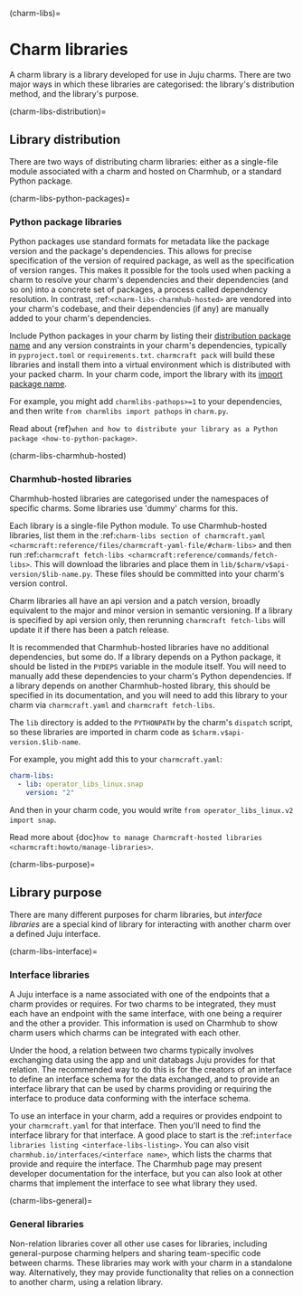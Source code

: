 (charm-libs)=
# Charm libraries

A charm library is a library developed for use in Juju charms. There are two major ways in which these libraries are categorised: the library's distribution method, and the library's purpose.

(charm-libs-distribution)=
## Library distribution

There are two ways of distributing charm libraries: either as a single-file module associated with a charm and hosted on Charmhub, or a standard Python package.

(charm-libs-python-packages)=
### Python package libraries

Python packages use standard formats for metadata like the package version and the package's dependencies. This allows for precise specification of the version of required package, as well as the specification of version ranges. This makes it possible for the tools used when packing a charm to resolve your charm's dependencies and their dependencies (and so on) into a concrete set of packages, a process called dependency resolution. In contrast, :ref:`<charm-libs-charmhub-hosted>` are vendored into your charm's codebase, and their dependencies (if any) are manually added to your charm's dependencies.

Include Python packages in your charm by listing their [distribution package name](https://packaging.python.org/en/latest/discussions/distribution-package-vs-import-package/#what-s-a-distribution-package) and any version constraints in your charm's dependencies, typically in `pyproject.toml` or `requirements.txt`. `charmcraft pack` will build these libraries and install them into a virtual environment which is distributed with your packed charm. In your charm code, import the library with its [import package name](https://packaging.python.org/en/latest/discussions/distribution-package-vs-import-package/#what-s-an-import-package).

For example, you might add `charmlibs-pathops>=1` to your dependencies, and then write `from charmlibs import pathops` in `charm.py`.

Read about {ref}`when and how to distribute your library as a Python package <how-to-python-package>`.

(charm-libs-charmhub-hosted)
### Charmhub-hosted libraries

Charmhub-hosted libraries are categorised under the namespaces of specific charms. Some libraries use 'dummy' charms for this.

Each library is a single-file Python module. To use Charmhub-hosted libraries, list them in the :ref:`charm-libs section of charmcraft.yaml <charmcraft:reference/files/charmcraft-yaml-file/#charm-libs>` and then run :ref:`charmcraft fetch-libs <charmcraft:reference/commands/fetch-libs>`. This will download the libraries and place them in `lib/$charm/v$api-version/$lib-name.py`. These files should be committed into your charm's version control.

Charm libraries all have an api version and a patch version, broadly equivalent to the major and minor version in semantic versioning. If a library is specified by api version only, then rerunning `charmcraft fetch-libs` will update it if there has been a patch release.

It is recommended that Charmhub-hosted libraries have no additional dependencies, but some do. If a library depends on a Python package, it should be listed in the `PYDEPS` variable in the module itself. You will need to manually add these dependencies to your charm's Python dependencies. If a library depends on another Charmhub-hosted library, this should be specified in its documentation, and you will need to add this library to your charm via `charmcraft.yaml` and `charmcraft fetch-libs`.

The `lib` directory is added to the `PYTHONPATH` by the charm's `dispatch` script, so these libraries are imported in charm code as `$charm.v$api-version.$lib-name`.

For example, you might add this to your `charmcraft.yaml`:

```yaml
charm-libs:
  - lib: operator_libs_linux.snap
    version: "2"
```

And then in your charm code, you would write `from operator_libs_linux.v2 import snap`.

Read more about {doc}`how to manage Charmcraft-hosted libraries <charmcraft:howto/manage-libraries>`.

(charm-libs-purpose)=
## Library purpose

There are many different purposes for charm libraries, but *interface libraries* are a special kind of library for interacting with another charm over a defined Juju interface.

(charm-libs-interface)=
### Interface libraries

A Juju interface is a name associated with one of the endpoints that a charm provides or requires. For two charms to be integrated, they must each have an endpoint with the same interface, with one being a requirer and the other a provider. This information is used on Charmhub to show charm users which charms can be integrated with each other.

Under the hood, a relation between two charms typically involves exchanging data using the app and unit databags Juju provides for that relation. The recommended way to do this is for the creators of an interface to define an interface schema for the data exchanged, and to provide an interface library that can be used by charms providing or requiring the interface to produce data conforming with the interface schema.

To use an interface in your charm, add a requires or provides endpoint to your `charmcraft.yaml` for that interface. Then you'll need to find the interface library for that interface. A good place to start is the :ref:`interface libraries listing <interface-libs-listing>`. You can also visit `charmhub.io/interfaces/<interface name>`, which lists the charms that provide and require the interface. The Charmhub page may present developer documentation for the interface, but you can also look at other charms that implement the interface to see what library they used.

(charm-libs-general)=
### General libraries

Non-relation libraries cover all other use cases for libraries, including general-purpose charming helpers and sharing team-specific code between charms. These libraries may work with your charm in a standalone way. Alternatively, they may provide functionality that relies on a connection to another charm, using a relation library.
